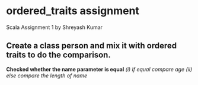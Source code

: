 # ordered_traits assignment
Scala Assignment 1 by Shreyash Kumar

## Create a class person and mix it with ordered traits to do the comparison.

**Checked whether the name parameter is equal**
    *(i) if equal compare age
     (ii) else compare the length of name*
